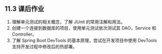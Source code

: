 ## 11.3 课后作业

1. 理解单元测试的相关概念，了解 JUnit 的常用注解和用法。
2. 创建一个连接到数据库的项目，使用单元测试依次测试其 DAO，Service 和 Controller。
3. 了解 Spring Boot DevTools 的基本原理，尝试在开发项目中使用 DevTools 支持开发过程中修改后的热部署。
